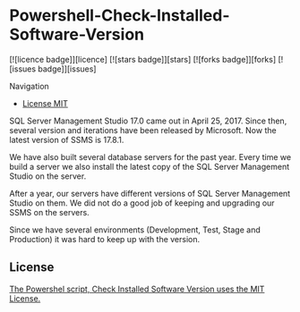 # Powershell-Check-Installed-Software-Version
<a name="header1"></a>
[![licence badge]][licence]
[![stars badge]][stars]
[![forks badge]][forks]
[![issues badge]][issues]

Navigation
 - [License MIT](#license)
 
 
SQL Server Management Studio 17.0 came out in April 25, 2017. Since then, several version and iterations have been released by Microsoft. Now the latest version of SSMS is 17.8.1.

We have also built several database servers for the past year. Every time we build a server we also install the latest copy of the SQL Server Management Studio on the server.

After a year, our servers have different versions of SQL Server Management Studio on them. We did not do a good job of keeping and upgrading our SSMS on the servers.

Since we have several environments (Development, Test, Stage and Production) it was hard to keep up with the version.

## License

[The Powershel script, Check Installed Software Version uses the MIT License.](LICENSE.md)

